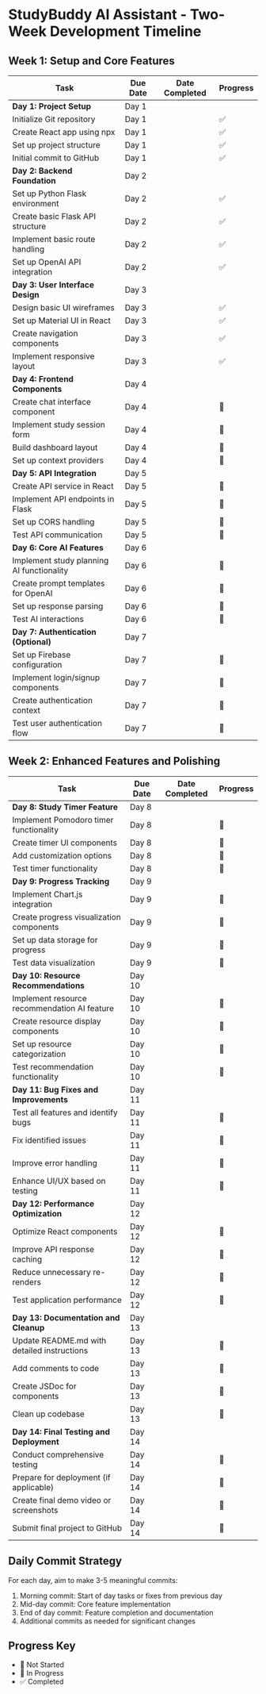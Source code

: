# StudyBuddy AI Assistant - Two-Week Development Timeline

## Week 1: Setup and Core Features

| Task                                      | Due Date | Date Completed | Progress |
| ----------------------------------------- | -------- | -------------- | -------- |
| **Day 1: Project Setup**                  | Day 1    |                |          |
| Initialize Git repository                 | Day 1    |                | ✅       |
| Create React app using npx                | Day 1    |                | ✅       |
| Set up project structure                  | Day 1    |                | ✅       |
| Initial commit to GitHub                  | Day 1    |                | ✅       |
| **Day 2: Backend Foundation**             | Day 2    |                |          |
| Set up Python Flask environment           | Day 2    |                | ✅       |
| Create basic Flask API structure          | Day 2    |                | ✅       |
| Implement basic route handling            | Day 2    |                | ✅       |
| Set up OpenAI API integration             | Day 2    |                | ✅       |
| **Day 3: User Interface Design**          | Day 3    |                |          |
| Design basic UI wireframes                | Day 3    |                | ✅       |
| Set up Material UI in React               | Day 3    |                | ✅       |
| Create navigation components              | Day 3    |                | ✅       |
| Implement responsive layout               | Day 3    |                | ✅       |
| **Day 4: Frontend Components**            | Day 4    |                |          |
| Create chat interface component           | Day 4    |                | 🔲       |
| Implement study session form              | Day 4    |                | 🔲       |
| Build dashboard layout                    | Day 4    |                | 🔲       |
| Set up context providers                  | Day 4    |                | 🔲       |
| **Day 5: API Integration**                | Day 5    |                |          |
| Create API service in React               | Day 5    |                | 🔲       |
| Implement API endpoints in Flask          | Day 5    |                | 🔲       |
| Set up CORS handling                      | Day 5    |                | 🔲       |
| Test API communication                    | Day 5    |                | 🔲       |
| **Day 6: Core AI Features**               | Day 6    |                |          |
| Implement study planning AI functionality | Day 6    |                | 🔲       |
| Create prompt templates for OpenAI        | Day 6    |                | 🔲       |
| Set up response parsing                   | Day 6    |                | 🔲       |
| Test AI interactions                      | Day 6    |                | 🔲       |
| **Day 7: Authentication (Optional)**      | Day 7    |                |          |
| Set up Firebase configuration             | Day 7    |                | 🔲       |
| Implement login/signup components         | Day 7    |                | 🔲       |
| Create authentication context             | Day 7    |                | 🔲       |
| Test user authentication flow             | Day 7    |                | 🔲       |

## Week 2: Enhanced Features and Polishing

| Task                                         | Due Date | Date Completed | Progress |
| -------------------------------------------- | -------- | -------------- | -------- |
| **Day 8: Study Timer Feature**               | Day 8    |                |          |
| Implement Pomodoro timer functionality       | Day 8    |                | 🔲       |
| Create timer UI components                   | Day 8    |                | 🔲       |
| Add customization options                    | Day 8    |                | 🔲       |
| Test timer functionality                     | Day 8    |                | 🔲       |
| **Day 9: Progress Tracking**                 | Day 9    |                |          |
| Implement Chart.js integration               | Day 9    |                | 🔲       |
| Create progress visualization components     | Day 9    |                | 🔲       |
| Set up data storage for progress             | Day 9    |                | 🔲       |
| Test data visualization                      | Day 9    |                | 🔲       |
| **Day 10: Resource Recommendations**         | Day 10   |                |          |
| Implement resource recommendation AI feature | Day 10   |                | 🔲       |
| Create resource display components           | Day 10   |                | 🔲       |
| Set up resource categorization               | Day 10   |                | 🔲       |
| Test recommendation functionality            | Day 10   |                | 🔲       |
| **Day 11: Bug Fixes and Improvements**       | Day 11   |                |          |
| Test all features and identify bugs          | Day 11   |                | 🔲       |
| Fix identified issues                        | Day 11   |                | 🔲       |
| Improve error handling                       | Day 11   |                | 🔲       |
| Enhance UI/UX based on testing               | Day 11   |                | 🔲       |
| **Day 12: Performance Optimization**         | Day 12   |                |          |
| Optimize React components                    | Day 12   |                | 🔲       |
| Improve API response caching                 | Day 12   |                | 🔲       |
| Reduce unnecessary re-renders                | Day 12   |                | 🔲       |
| Test application performance                 | Day 12   |                | 🔲       |
| **Day 13: Documentation and Cleanup**        | Day 13   |                |          |
| Update README.md with detailed instructions  | Day 13   |                | 🔲       |
| Add comments to code                         | Day 13   |                | 🔲       |
| Create JSDoc for components                  | Day 13   |                | 🔲       |
| Clean up codebase                            | Day 13   |                | 🔲       |
| **Day 14: Final Testing and Deployment**     | Day 14   |                |          |
| Conduct comprehensive testing                | Day 14   |                | 🔲       |
| Prepare for deployment (if applicable)       | Day 14   |                | 🔲       |
| Create final demo video or screenshots       | Day 14   |                | 🔲       |
| Submit final project to GitHub               | Day 14   |                | 🔲       |

## Daily Commit Strategy

For each day, aim to make 3-5 meaningful commits:

1. Morning commit: Start of day tasks or fixes from previous day
2. Mid-day commit: Core feature implementation
3. End of day commit: Feature completion and documentation
4. Additional commits as needed for significant changes

## Progress Key

- 🔲 Not Started
- 🔄 In Progress
- ✅ Completed
